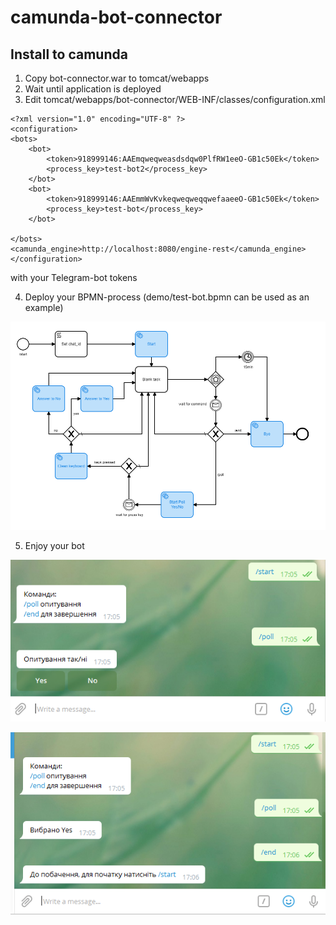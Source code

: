 # camunda-bot-connector

## Install to camunda

1. Copy bot-connector.war to tomcat/webapps
2. Wait until application is deployed
3. Edit tomcat/webapps/bot-connector/WEB-INF/classes/configuration.xml

```
<?xml version="1.0" encoding="UTF-8" ?>
<configuration>
<bots>
    <bot>
        <token>918999146:AAEmqweqweasdsdqw0PlfRW1eeO-GB1c50Ek</token>
        <process_key>test-bot2</process_key>
    </bot>
    <bot>
        <token>918999146:AAEmmWvKvkeqweqweqqwefaaeeO-GB1c50Ek</token>
        <process_key>test-bot</process_key>
    </bot>

</bots>
<camunda_engine>http://localhost:8080/engine-rest</camunda_engine>
</configuration>

```

with your Telegram-bot tokens

4. Deploy your BPMN-process (demo/test-bot.bpmn can be used as an example)

![BPMN process](demo/demo.PNG)


5. Enjoy your bot

![Start bot](demo/step1.PNG)

![Click YES](demo/step2.PNG)
